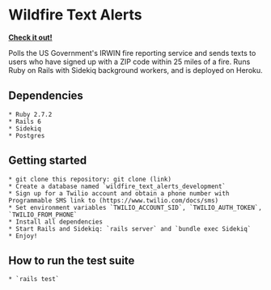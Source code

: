 # Wildfire Text Alerts

**[Check it out!](https://www.firealert.me)**

Polls the US Government's IRWIN fire reporting service and sends texts to users who have signed up with a ZIP code within 25 miles of a fire. Runs Ruby on Rails with Sidekiq background workers, and is deployed on Heroku.

## Dependencies
    * Ruby 2.7.2
    * Rails 6
    * Sidekiq
    * Postgres

## Getting started
    * git clone this repository: git clone (link)
    * Create a database named `wildfire_text_alerts_development`
    * Sign up for a Twilio account and obtain a phone number with Programmable SMS link to (https://www.twilio.com/docs/sms)
    * Set environment variables `TWILIO_ACCOUNT_SID`, `TWILIO_AUTH_TOKEN`, `TWILIO_FROM_PHONE`
    * Install all dependencies
    * Start Rails and Sidekiq: `rails server` and `bundle exec Sidekiq`
    * Enjoy!

## How to run the test suite
    * `rails test`